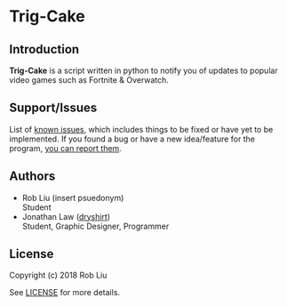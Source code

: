# Trig-Cake


## Introduction
**Trig-Cake** is a script written in python to notify you of updates to popular video games such as Fortnite & Overwatch.

## Support/Issues
List of [known issues](https://github.com/triglemon/Trig-Cake/issues), which includes things to be fixed or have yet to be implemented.
If you found a bug or have a new idea/feature for the program, [you can report them](https://github.com/triglemon/Trig-Cake/issues/new).

## Authors
* Rob Liu (insert psuedonym) <br />
  Student
* Jonathan Law ([dryshirt](https://dryshirt.github.io)) <br />
  Student, Graphic Designer, Programmer

## License
Copyright (c) 2018 Rob Liu

See [LICENSE](https://github.com/triglemon/Trig-Cake/blob/master/LICENSE.txt) for more details.


